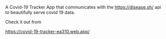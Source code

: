 A Covid-19 Tracker App that communicates with the https://disease.sh/ api to beautifully serve covid 19 data.

Check it out from

https://covid-19-tracker-ea310.web.app/